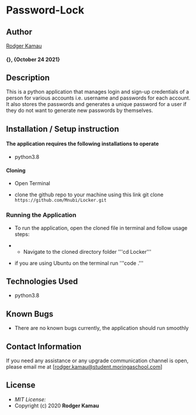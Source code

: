 # Password-Lock
## Author

[Rodger Kamau](https://github.com/mnubi)
#### {}, {October 24 2021}

## Description

This is a python application that manages login and sign-up credentials of a person for various accounts i.e. username and passwords for each account. It also stores the passwords and generates a unique password for a user if they do not want to generate new passwords by themselves.

## Installation / Setup instruction

#### The application requires the following installations to operate 
* python3.8

#### Cloning

* Open Terminal

* clone the github repo to your machine using this link git clone ```https://github.com/Mnubi/Locker.git```


### Running the Application
* To run the application, open the cloned file in terminal and follow usage steps:

* * Navigate to the cloned directory folder '''cd Locker'''

* if you are using Ubuntu on the terminal run '''code .''' 

## Technologies Used

* python3.8

## Known Bugs
* There are no known bugs currently, the application should run smoothly

## Contact Information 

If you need any assistance or any upgrade communication channel is open, please email me at [rodger.kamau@student.moringaschool.com]

## License
* *MIT License:*
* Copyright (c) 2020 **Rodger Kamau**

